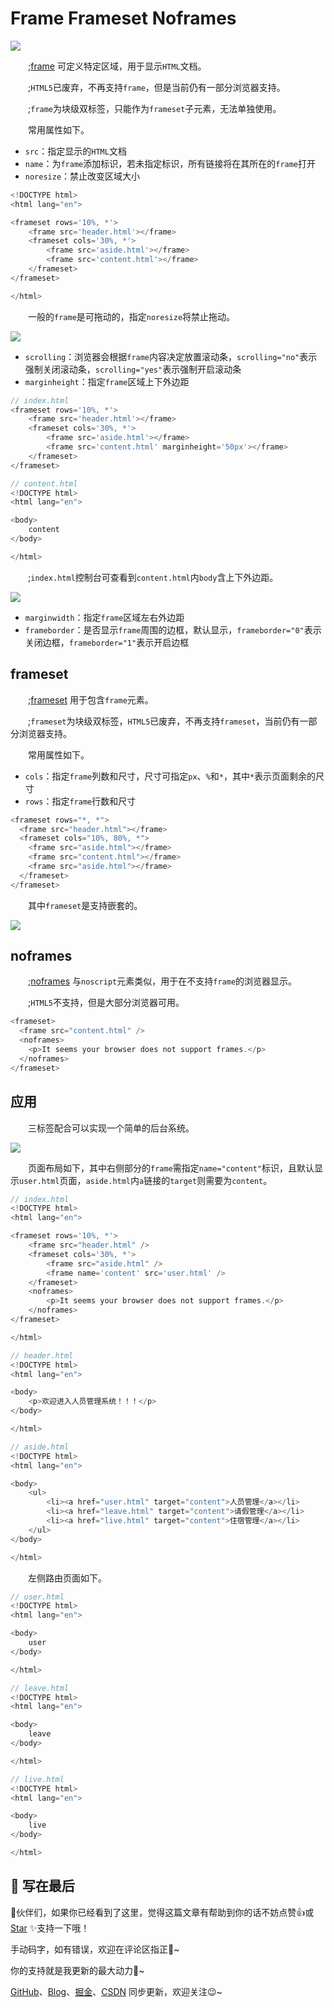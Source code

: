 # Frame Frameset Noframes

![](/html/label/frame-frameset-noframes/banner.jpg)

&emsp;&emsp;;[frame](https://developer.mozilla.org/zh-CN/docs/Web/HTML/Element/frame) 可定义特定区域，用于显示`HTML`文档。

&emsp;&emsp;;`HTML5`已废弃，不再支持`frame`，但是当前仍有一部分浏览器支持。

&emsp;&emsp;;`frame`为块级双标签，只能作为`frameset`子元素，无法单独使用。

&emsp;&emsp;常用属性如下。

- `src`：指定显示的`HTML`文档
- `name`：为`frame`添加标识，若未指定标识，所有链接将在其所在的`frame`打开
- `noresize`：禁止改变区域大小

```javascript
<!DOCTYPE html>
<html lang="en">

<frameset rows='10%, *'>
    <frame src='header.html'></frame>
    <frameset cols='30%, *'>
        <frame src='aside.html'></frame>
        <frame src='content.html'></frame>
    </frameset>
</frameset>

</html>
```

&emsp;&emsp;一般的`frame`是可拖动的，指定`noresize`将禁止拖动。

![](/html/label/frame-frameset-noframes/noresize.gif)

- `scrolling`：浏览器会根据`frame`内容决定放置滚动条，`scrolling="no"`表示强制关闭滚动条，`scrolling="yes"`表示强制开启滚动条
- `marginheight`：指定`frame`区域上下外边距

```javascript
// index.html
<frameset rows='10%, *'>
    <frame src='header.html'></frame>
    <frameset cols='30%, *'>
        <frame src='aside.html'></frame>
        <frame src='content.html' marginheight='50px'></frame>
    </frameset>
</frameset>

// content.html
<!DOCTYPE html>
<html lang="en">

<body>
    content
</body>

</html>
```

&emsp;&emsp;;`index.html`控制台可查看到`content.html`内`body`含上下外边距。

![](/html/label/frame-frameset-noframes/margin.png)

- `marginwidth`：指定`frame`区域左右外边距
- `frameborder`：是否显示`frame`周围的边框，默认显示，`frameborder="0"`表示关闭边框，`frameborder="1"`表示开启边框

## frameset

&emsp;&emsp;;[frameset](https://developer.mozilla.org/zh-CN/docs/Web/HTML/Element/frameset) 用于包含`frame`元素。

&emsp;&emsp;;`frameset`为块级双标签，`HTML5`已废弃，不再支持`frameset`，当前仍有一部分浏览器支持。

&emsp;&emsp;常用属性如下。

- `cols`：指定`frame`列数和尺寸，尺寸可指定`px`、`%`和`*`，其中`*`表示页面剩余的尺寸
- `rows`：指定`frame`行数和尺寸

```javascript
<frameset rows="*, *">
  <frame src="header.html"></frame>
  <frameset cols="10%, 80%, *">
    <frame src="aside.html"></frame>
    <frame src="content.html"></frame>
    <frame src="aside.html"></frame>
  </frameset>
</frameset>
```

&emsp;&emsp;其中`frameset`是支持嵌套的。

![](/html/label/frame-frameset-noframes/nest.png)

## noframes

&emsp;&emsp;;[noframes](https://developer.mozilla.org/zh-CN/docs/Web/HTML/Element/noframes) 与`noscript`元素类似，用于在不支持`frame`的浏览器显示。

&emsp;&emsp;;`HTML5`不支持，但是大部分浏览器可用。

```javascript
<frameset>
  <frame src="content.html" />
  <noframes>
    <p>It seems your browser does not support frames.</p>
  </noframes>
</frameset>
```

## 应用

&emsp;&emsp;三标签配合可以实现一个简单的后台系统。

![](/html/label/frame-frameset-noframes/system.gif)

&emsp;&emsp;页面布局如下，其中右侧部分的`frame`需指定`name="content"`标识，且默认显示`user.html`页面，`aside.html`内`a`链接的`target`则需要为`content`。

```javascript
// index.html
<!DOCTYPE html>
<html lang="en">

<frameset rows='10%, *'>
    <frame src="header.html" />
    <frameset cols='30%, *'>
        <frame src="aside.html" />
        <frame name='content' src='user.html' />
    </frameset>
    <noframes>
        <p>It seems your browser does not support frames.</p>
    </noframes>
</frameset>

</html>

// header.html
<!DOCTYPE html>
<html lang="en">

<body>
    <p>欢迎进入人员管理系统！！！</p>
</body>

</html>

// aside.html
<!DOCTYPE html>
<html lang="en">

<body>
    <ul>
        <li><a href="user.html" target="content">人员管理</a></li>
        <li><a href="leave.html" target="content">请假管理</a></li>
        <li><a href="live.html" target="content">住宿管理</a></li>
    </ul>
</body>

</html>
```

&emsp;&emsp;左侧路由页面如下。

```javascript
// user.html
<!DOCTYPE html>
<html lang="en">

<body>
    user
</body>

</html>

// leave.html
<!DOCTYPE html>
<html lang="en">

<body>
    leave
</body>

</html>

// live.html
<!DOCTYPE html>
<html lang="en">

<body>
    live
</body>

</html>
```

##  🎉 写在最后

🍻伙伴们，如果你已经看到了这里，觉得这篇文章有帮助到你的话不妨点赞👍或 [Star](https://github.com/dongwei1125/blog) ✨支持一下哦！

手动码字，如有错误，欢迎在评论区指正💬~

你的支持就是我更新的最大动力💪~

[GitHub](https://github.com/dongwei1125)、[Blog](https://dongwei1125.github.io/)、[掘金](https://juejin.cn/user/2621689331987783)、[CSDN](https://blog.csdn.net/Don_GW) 同步更新，欢迎关注😉~